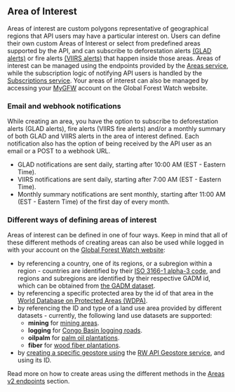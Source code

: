 ## Area of Interest

Areas of interest are custom polygons representative of geographical regions that API users may have a particular interest on. Users can define their own custom Areas of Interest or select from predefined areas supported by the API, and can subscribe to deforestation alerts [(GLAD alerts)](https://www.globalforestwatch.org/howto/webinars/webinar-glad-alerts.html) or fire alerts [(VIIRS alerts)](https://data.globalforestwatch.org/datasets/9ebf069428b140d59fc796fef2e1faa8) that happen inside those areas. Areas of interest can be managed using the endpoints provided by the [Areas service](/index-rw.html#areas-v2), while the subscription logic of notifying API users is handled by the [Subscriptions service](/index-rw.html#subscriptions). Your areas of interest can also be managed by accessing your [MyGFW](https://www.globalforestwatch.org/my-gfw/) account on the Global Forest Watch website.

### Email and webhook notifications

While creating an area, you have the option to subscribe to deforestation alerts (GLAD alerts), fire alerts (VIIRS fire alerts) and/or a monthly summary of both GLAD and VIIRS alerts in the area of interest defined. Each notification also has the option of being received by the API user as an email or a POST to a webhook URL.

* GLAD notifications are sent daily, starting after 10:00 AM (EST - Eastern Time).
* VIIRS notifications are sent daily, starting after 7:00 AM (EST - Eastern Time).
* Monthly summary notifications are sent monthly, starting after 11:00 AM (EST - Eastern Time) of the first day of every month.

### Different ways of defining areas of interest

Areas of interest can be defined in one of four ways. Keep in mind that all of these different methods of creating areas can also be used while logged in with your account on the [Global Forest Watch website](https://www.globalforestwatch.org/):

* by referencing a country, one of its regions, or a subregion within a region - countries are identified by their [ISO 3166-1 alpha-3 code](https://en.wikipedia.org/wiki/ISO_3166-1_alpha-3), and regions and subregions are identified by their respective GADM id, which can be obtained from [the GADM dataset](https://gadm.org/data.html).
* by referencing a specific protected area by the id of that area in the [World Database on Protected Areas (WDPA)](https://www.protectedplanet.net/).
* by referencing the ID and type of a land use area provided by different datasets - currently, the following land use datasets are supported: 
    * **mining** for [mining areas](http://api.resourcewatch.org/v1/dataset/c2142922-84d9-4564-8216-a4867b9e48c5).
    * **logging** for [Congo Basin logging roads](https://wri-01.carto.com/tables/gfw_oil_palm/public/map). 
    * **oilpalm** for [palm oil plantations](https://wri-01.carto.com/tables/gfw_woodfiber/public/map).
    * **fiber** for [wood fiber plantations](https://wri-01.carto.com/tables/osm_logging_roads/public/map).
* by [creating a specific geostore using](#create-geostore) the [RW API Geostore service](#geostore), and using its ID.

Read more on how to create areas using the different methods in the [Areas v2 endpoints](/index-rw.html#creating-an-area) section.
